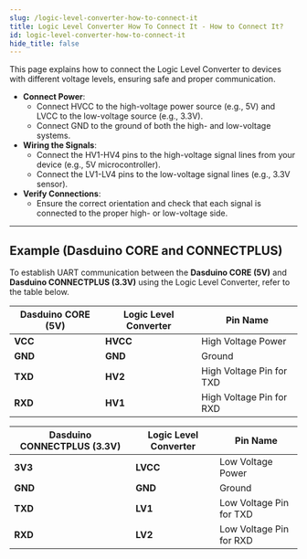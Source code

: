 ```yaml
---
slug: /logic-level-converter-how-to-connect-it
title: Logic Level Converter How To Connect It - How to Connect It?
id: logic-level-converter-how-to-connect-it
hide_title: false
---
```


This page explains how to connect the Logic Level Converter to devices with different voltage levels, ensuring safe and proper communication.

- **Connect Power**:
   - Connect HVCC to the high-voltage power source (e.g., 5V) and LVCC to the low-voltage source (e.g., 3.3V).
   - Connect GND to the ground of both the high- and low-voltage systems.
- **Wiring the Signals**:
  - Connect the HV1-HV4 pins to the high-voltage signal lines from your device (e.g., 5V microcontroller).
  - Connect the LV1-LV4 pins to the low-voltage signal lines (e.g., 3.3V sensor).
- **Verify Connections**:
   - Ensure the correct orientation and check that each signal is connected to the proper high- or low-voltage side.

---

## Example (Dasduino CORE and CONNECTPLUS)

To establish UART communication between the **Dasduino CORE (5V)** and **Dasduino CONNECTPLUS (3.3V)** using the Logic Level Converter, refer to the table below.

<CenteredImage src="/img/logic-level-converter/connectionexample.png" alt="llc_ce" caption="Bidirectional Logic Level Converter usage example" width="800px" />

| Dasduino CORE (5V) | Logic Level Converter | Pin Name                 |
| ------------------ | --------------------- | ------------------------ |
| **VCC**            | **HVCC**              | High Voltage Power       |
| **GND**            | **GND**               | Ground                   |
| **TXD**            | **HV2**               | High Voltage Pin for TXD |
| **RXD**            | **HV1**               | High Voltage Pin for RXD |

| Dasduino CONNECTPLUS (3.3V) | Logic Level Converter | Pin Name                |
| --------------------------- | --------------------- | ----------------------- |
| **3V3**                     | **LVCC**              | Low Voltage Power       |
| **GND**                     | **GND**               | Ground                  |
| **TXD**                     | **LV1**               | Low Voltage Pin for TXD |
| **RXD**                     | **LV2**               | Low Voltage Pin for RXD |